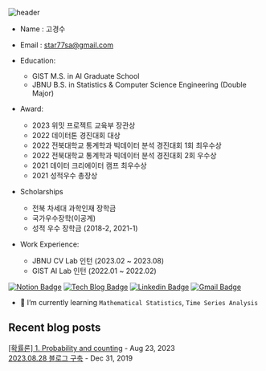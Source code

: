 
![header](https://capsule-render.vercel.app/api?type=waving&color=0000FF&height=250&section=header&text=Kyeongsoo%20Ko&fontColor=FFFFFF&fontSize=70&fontAlign=50)


- Name : 고경수         
- Email : star77sa@gmail.com 
- Education:
  - GIST M.S. in AI Graduate School
  - JBNU B.S. in Statistics & Computer Science Engineering (Double Major)
  
- Award:
  - 2023 위밋 프로젝트 교육부 장관상
  - 2022 데이터톤 경진대회 대상
  - 2022 전북대학교 통계학과 빅데이터 분석 경진대회 1회 최우수상
  - 2022 전북대학교 통계학과 빅데이터 분석 경진대회 2회 우수상
  - 2021 데이터 크리에이터 캠프 최우수상
  - 2021 성적우수 총장상

- Scholarships
  - 전북 차세대 과학인재 장학금
  - 국가우수장학(이공계)
  - 성적 우수 장학금 (2018-2, 2021-1)

- Work Experience:
  - JBNU CV Lab 인턴 (2023.02 ~ 2023.08)
  - GIST AI Lab 인턴 (2022.01 ~ 2022.02)
  
<!--
[![solved.ac tier](http://mazassumnida.wtf/api/v2/generate_badge?boj=star77sa)](https://solved.ac/star77sa)
-->

[![Notion Badge](https://img.shields.io/badge/Notion-000000?style=flat-square&title_bg=%235C5F64&logo=Notion&logo_color=%23F0F4F0&link=https://www.notion.so/ksko/Kyeongsoo-Ko-8383246d72ab463daba2b1f49f6486a1?pvs=4)](https://www.notion.so/ksko/Kyeongsoo-Ko-8383246d72ab463daba2b1f49f6486a1?pvs=4)
[![Tech Blog Badge](http://img.shields.io/badge/-Tech%20blog-black?style=flat-square&logo=github&link=https://star77sa.github.io/)](https://star77sa.github.io)
[![Linkedin Badge](https://img.shields.io/badge/-LinkedIn-blue?style=flat-square&logo=Linkedin&logoColor=white&link=https://www.linkedin.com/in/star77sa)](https://www.linkedin.com/in/star77sa)
[![Gmail Badge](https://img.shields.io/badge/Gmail-d14836?style=flat-square&logo=Gmail&logoColor=white&link=mailto:star77sa@gmail.com)](mailto:star77sa@gmail.com)


- 🌱 I’m currently learning `Mathematical Statistics`, `Time Series Analysis`

<!--
[![Hits](https://hits.seeyoufarm.com/api/count/incr/badge.svg?url=https%3A%2F%2Fgithub.com%2Fstar77sa&count_bg=%234100EA&title_bg=%23555555&icon=github.svg&icon_color=%23E7E7E7&title=VIEW&edge_flat=false)](https://hits.seeyoufarm.com)
-->

<!--
**star77sa/star77sa** is a ✨ _special_ ✨ repository because its `README.md` (this file) appears on your GitHub profile.

Here are some ideas to get you started:

- 🔭 I’m currently working on ...
- 🌱 I’m currently learning ...
- 👯 I’m looking to collaborate on ...
- 🤔 I’m looking for help with ...
- 💬 Ask me about ...
- 📫 How to reach me: ...
- 😄 Pronouns: ...
- ⚡ Fun fact: ...
-->

## Recent blog posts
[[확률론] 1. Probability and counting](https://star77sa.github.io/posts/확률론/1_probability_and_counting.html) - Aug 23, 2023<br>
      [2023.08.28 블로그 구축](https://star77sa.github.io/posts/etc/2023-08-28-블로그.html) - Dec 31, 2019<br>
      